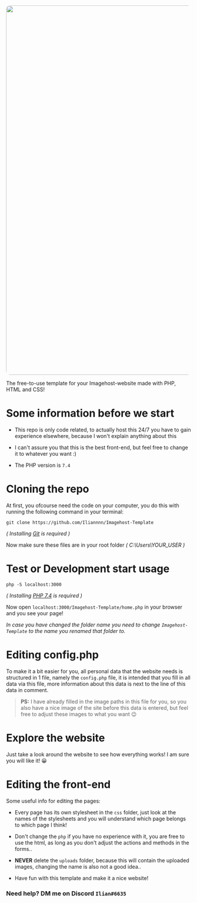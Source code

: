 <img src="https://media.discordapp.net/attachments/833275305812426772/900308051188387840/Imagehost_Template_Banner.png?width=1260&height=630" width="1000px" style="border-radius: 10px">

The free-to-use template for your Imagehost-website made with PHP, HTML and CSS!

# Some information before we start

- This repo is only code related, to actually host this 24/7 you have to gain experience elsewhere, because I won't explain anything about this

- I can't assure you that this is the best front-end, but feel free to change it to whatever you want :)

- The PHP version is `7.4`

# Cloning the repo
At first, you ofcourse need the code on your computer, you do this with running the following command in your terminal:
```
git clone https://github.com/Iliannnn/Imagehost-Template
```
*( Installing [Git](https://git-scm.com/) is required )*

Now make sure these files are in your root folder *( C:\Users\YOUR_USER )*

# Test or Development start usage

```
php -S localhost:3000
```
*( Installing [PHP 7.4](https://windows.php.net/download#php-7.4) is required )*

Now open `localhost:3000/Imagehost-Template/home.php` in your browser and you see your page!

*In case you have changed the folder name you need to change `Imagehost-Template` to the name you renamed that folder to.*

# Editing config.php

To make it a bit easier for you, all personal data that the website needs is structured in 1 file, namely the `config.php` file, it is intended that you fill in all data via this file, more information about this data is next to the line of this data in comment.

> **PS:** I have already filled in the image paths in this file for you, so you also have a nice image of the site before this data is entered, but feel free to adjust these images to what you want 😉

# Explore the website

Just take a look around the website to see how everything works! I am sure you will like it! 😀

# Editing the front-end

Some useful info for editing the pages:
- Every page has its own stylesheet in the `css` folder, just look at the names of the stylesheets and you will understand which page belongs to which page I think!

- Don't change the `php` if you have no experience with it, you are free to use the html, as long as you don't adjust the actions and methods in the forms..

- **NEVER** delete the `uploads` folder, because this will contain the uploaded images, changing the name is also not a good idea..

- Have fun with this template and make it a nice website!

### Need help? DM me on Discord `Ilian#6635`
